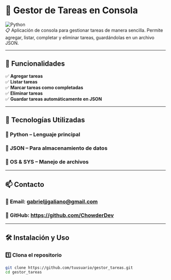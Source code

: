 # 📌 Gestor de Tareas en Consola  

![Python](https://img.shields.io/badge/-Python-3776AB?style=flat&logo=python&logoColor=white)  
📋 Aplicación de consola para gestionar tareas de manera sencilla. Permite agregar, listar, completar y eliminar tareas, guardándolas en un archivo JSON.  

---

## 🚀 Funcionalidades  
✅ **Agregar tareas**  
✅ **Listar tareas**  
✅ **Marcar tareas como completadas**  
✅ **Eliminar tareas**  
✅ **Guardar tareas automáticamente en JSON**  

---

## 📌 Tecnologías Utilizadas
### 🔹 Python – Lenguaje principal
### 🔹 JSON – Para almacenamiento de datos
### 🔹 OS & SYS – Manejo de archivos

---

## 📫 Contacto
### 📧 Email: gabrieljjgaliano@gmail.com
### 🔗 GitHub: https://github.com/ChowderDev

---

## 🛠 Instalación y Uso  
### 1️⃣ **Clona el repositorio**  
```sh
git clone https://github.com/tuusuario/gestor_tareas.git
cd gestor_tareas
